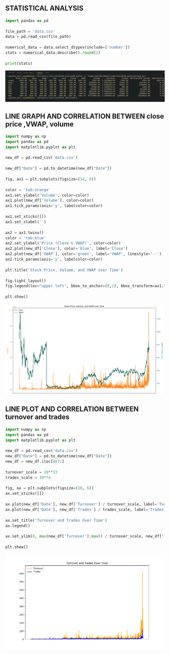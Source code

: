## STATISTICAL ANALYSIS

```python
import pandas as pd

file_path = 'data.csv'
data = pd.read_csv(file_path)

numerical_data = data.select_dtypes(include=['number'])
stats = numerical_data.describe().round(2)

print(stats)
```
![statistical analysis](plots_and_outputs/describe.png)

## LINE GRAPH AND CORRELATION BETWEEN close price ,VWAP, volume

```python
import numpy as np
import pandas as pd
import matplotlib.pyplot as plt

new_df = pd.read_csv('data.csv')

new_df["Date"] = pd.to_datetime(new_df["Date"])

fig, ax1 = plt.subplots(figsize=(14, 8))

color = 'tab:orange'
ax1.set_ylabel('Volume', color=color)
ax1.plot(new_df['Volume'], color=color)
ax1.tick_params(axis='y', labelcolor=color)

ax1.set_xticks([]) 
ax1.set_xlabel('')  

ax2 = ax1.twinx()
color = 'tab:blue'
ax2.set_ylabel('Price (Close & VWAP)', color=color)
ax2.plot(new_df['Close'], color='blue', label='Close')
ax2.plot(new_df['VWAP'], color='green', label='VWAP', linestyle='--')
ax2.tick_params(axis='y', labelcolor=color)

plt.title('Stock Price, Volume, and VWAP over Time')

fig.tight_layout()
fig.legend(loc="upper left", bbox_to_anchor=(0,1), bbox_transform=ax1.transAxes)

plt.show()
```
![plot](plots_and_outputs/plot1.png)
## LINE PLOT AND CORRELATION BETWEEN turnover and trades

```python
import numpy as np
import pandas as pd
import matplotlib.pyplot as plt

new_df = pd.read_csv('data.csv')
new_df["Date"] = pd.to_datetime(new_df["Date"])
new_df = new_df.iloc[867:]

turnover_scale = 10**13
trades_scale = 10**4

fig, ax = plt.subplots(figsize=(10, 6))
ax.set_xticks([])

ax.plot(new_df['Date'], new_df['Turnover'] / turnover_scale, label='Turnover', color='orange')
ax.plot(new_df['Date'], new_df['Trades'] / trades_scale, label='Trades', color='blue')

ax.set_title('Turnover and Trades Over Time')
ax.legend()

ax.set_ylim(0, max(new_df['Turnover'].max() / turnover_scale, new_df['Trades'].max() / trades_scale) * 1.1)

plt.show()

```
![plot](plots_and_outputs/plot2.png)
